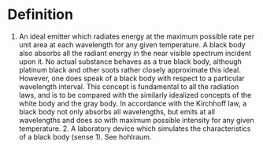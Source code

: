 # Definition

1.  An ideal emitter which radiates energy at the maximum possible rate
    per unit area at each wavelength for any given temperature. A black
    body also absorbs all the radiant energy in the near visible
    spectrum incident upon it. No actual substance behaves as a true
    black body, although platinum black and other soots rather closely
    approximate this ideal. However, one does speak of a black body with
    respect to a particular wavelength interval. This concept is
    fundamental to all the radiation laws, and is to be compared with
    the similarly idealized concepts of the white body and the gray
    body. In accordance with the Kirchhoff law, a black body not only
    absorbs all wavelengths, but emits at all wavelengths and does so
    with maximum possible intensity for any given temperature. 2. A
    laboratory device which simulates the characteristics of a black
    body (sense 1). See hohlraum.
